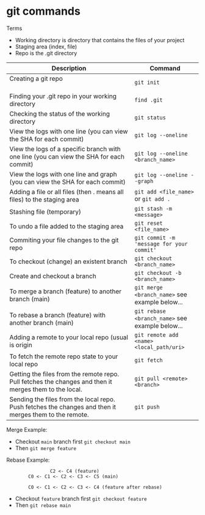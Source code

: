 # git commands

Terms
- Working directory is directory that contains the files of your project
- Staging area (index, file)
- Repo is the .git directory

| Description                                                                                                  | Command                                                  |
| ------------------------------------------------------------------------------------------------------------ | -------------------------------------------------------- |
| Creating a git repo                                                                                          | ```git init```                                           |
| Finding your .git repo in your working directory                                                             | ```find .git```                                          |
| Checking the status of the working directory                                                                 | ```git status```                                         |
| View the logs with one line (you can view the SHA for each commit)                                           | ```git log --oneline```                                  |
| View the logs of a specific branch with one line (you can view the SHA for each commit)                      | ```git log --oneline <branch_name>```                    |
| View the logs with one line and graph (you can view the SHA for each commit)                                 | ```git log --oneline --graph```                          |
| Adding a file or all files (then . means all files) to the staging area                                      | ```git add <file_name>``` or ```git add .```             |
| Stashing file (temporary)                                                                                    | ```git stash -m <message>```                             |
| To undo a file added to the staging area                                                                     | ```git reset <file_name>```                              |
| Commiting your file changes to the git repo                                                                  | ```git commit -m 'message for your commit'```            |
| To checkout (change) an existent branch                                                                      | ```git checkout <branch_name>```                         |
| Create and checkout a branch                                                                                 | ```git checkout -b <branch_name>```                      |
| To merge a branch (feature) to another branch (main)                                                         | ```git merge <branch_name>```  see example below...      |
| To rebase a branch (feature) with another branch (main)                                                      | ```git rebase <branch_name>``` see example below...      |
| Adding a remote to your local repo (usual <name> is origin                                                   | ```git remote add <name> <local_path/uri>```             |
| To fetch the remote repo state to your local repo                                                            | ```git fetch```                                          |
| Getting the files from the remote repo. Pull fetches the changes and then it merges them to the local.       | ```git pull <remote> <branch>```                         |
| Sending the files from the local repo. Push fetches the changes and then it merges them to the remote.       | ```git push```                                           |

Merge Example:
 + Checkout `main` branch first ```git checkout main``` 
 + Then ```git merge feature```

   
Rebase Example:

                    C2 <- C4 (feature)
            C0 <- C1 <- C2 <- C3 <- C5 (main)

            C0 <- C1 <- C2 <- C3 <- C4 (feature after rebase)

  + Checkout `feature` branch first ```git checkout feature```
  + Then ```git rebase main```





